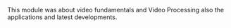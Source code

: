This module was about video fundamentals and Video Processing also the applications and latest developments.
